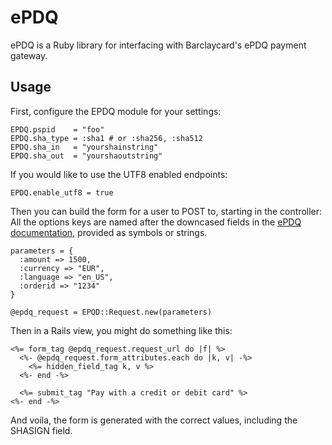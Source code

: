 ePDQ
====

ePDQ is a Ruby library for interfacing with Barclaycard's ePDQ payment gateway.

Usage
-----

First, configure the EPDQ module for your settings:

    EPDQ.pspid    = "foo"
    EPDQ.sha_type = :sha1 # or :sha256, :sha512
    EPDQ.sha_in   = "yourshainstring"
    EPDQ.sha_out  = "yourshaoutstring"

If you would like to use the UTF8 enabled endpoints:

    EPDQ.enable_utf8 = true

Then you can build the form for a user to POST to, starting in the controller:
All the options keys are named after the downcased fields in the [ePDQ
documentation](https://mdepayments.epdq.co.uk/ncol/ePDQ_e-Com-ADV_EN.pdf),
provided as symbols or strings.

    parameters = {
      :amount => 1500,
      :currency => "EUR",
      :language => "en_US",
      :orderid => "1234"
    }

    @epdq_request = EPQD::Request.new(parameters)

Then in a Rails view, you might do something like this:

    <%= form_tag @epdq_request.request_url do |f| %>
      <%- @epdq_request.form_attributes.each do |k, v| -%>
        <%= hidden_field_tag k, v %>
      <%- end -%>

      <%= submit_tag "Pay with a credit or debit card" %>
    <%- end -%>

And voila, the form is generated with the correct values, including the SHASIGN
field.
